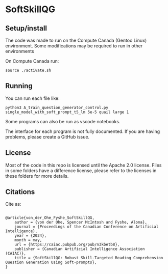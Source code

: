# SoftSkillQG

## Setup/install
The code was made to run on the Compute Canada (Gentoo Linux) environment. Some modifications may be required to run in other environments

On Compute Canada run:

```
source ./activate.sh 
```

## Running
You can run each file like:
```
python3 A_train_question_generator_control.py single_model_with_soft_prompt_t5_lm 5e-5 quail large 1
```
Some programs can also be run as vscode notebooks.

The interface for each program is not fully documented. If you are having problems, please create a GitHub issue.

## License
Most of the code in this repo is licensed until the Apache 2.0 license. Files in some folders have a difference license, please refer to the licenses in these folders for more details.

## Citations
Cite as:
```

@article{von_der_Ohe_Fyshe_SoftSkillQG,
	author = {von der Ohe, Spencer McIntosh and Fyshe, Alona},
	journal = {Proceedings of the Canadian Conference on Artificial Intelligence},
	year = {2024},
	month = may,
    url = {https://caiac.pubpub.org/pub/n3kbetb8},
	publisher = {Canadian Artificial Intelligence Association (CAIAC)},
	title = {SoftSkillQG: Robust Skill-Targeted Reading Comprehension Question Generation Using Soft-prompts},
}
```